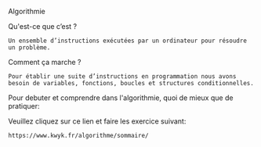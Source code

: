 Algorithmie

Qu'est-ce que c’est ?

    Un ensemble d’instructions exécutées par un ordinateur pour résoudre un problème.

Comment ça marche ?

    Pour établir une suite d’instructions en programmation nous avons besoin de variables, fonctions, boucles et structures conditionnelles.

Pour debuter et comprendre dans l'algorithmie, quoi de mieux que de pratiquer:

Veuillez cliquez sur ce lien et faire les exercice suivant:

    https://www.kwyk.fr/algorithme/sommaire/
